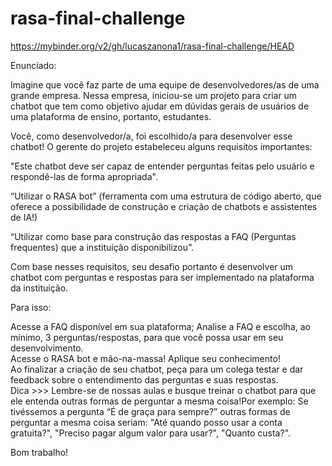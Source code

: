# rasa-final-challenge

https://mybinder.org/v2/gh/lucaszanona1/rasa-final-challenge/HEAD

Enunciado: 

Imagine que você faz parte de uma equipe de desenvolvedores/as de uma grande empresa. Nessa empresa, iniciou-se um projeto para criar um chatbot que tem como objetivo ajudar em dúvidas gerais de usuários de uma plataforma de ensino, portanto, estudantes.  

Você, como desenvolvedor/a, foi escolhido/a para desenvolver esse chatbot! O gerente do projeto estabeleceu alguns requisitos importantes:    

"Este chatbot deve ser capaz de entender perguntas feitas pelo usuário e respondê-las de forma apropriada".   

“Utilizar o RASA bot” (ferramenta com uma estrutura de código aberto, que oferece a possibilidade de construção e criação de chatbots e assistentes de IA!)   

“Utilizar como base para construção das respostas a FAQ (Perguntas frequentes) que a instituição disponibilizou”.  

Com base nesses requisitos, seu desafio portanto é desenvolver um chatbot com perguntas e respostas para ser implementado na plataforma da instituição. 

Para isso: 

Acesse a FAQ disponível em sua plataforma;
Analise a FAQ e escolha, ao mínimo, 3 perguntas/respostas, para que você possa usar em seu desenvolvimento.  
Acesse o RASA bot e mão-na-massa! Aplique seu conhecimento!  
Ao finalizar a criação de seu chatbot, peça para um colega testar e dar feedback sobre o entendimento das perguntas e suas respostas.    
Dica >>> Lembre-se de nossas aulas e busque treinar o chatbot para que ele entenda outras formas de perguntar a mesma coisa!Por exemplo: Se tivéssemos a pergunta “É de graça para sempre?” outras formas de perguntar a mesma coisa seriam: "Até quando posso usar a conta gratuita?", "Preciso pagar algum valor para usar?", "Quanto custa?". 

  

Bom trabalho! 
